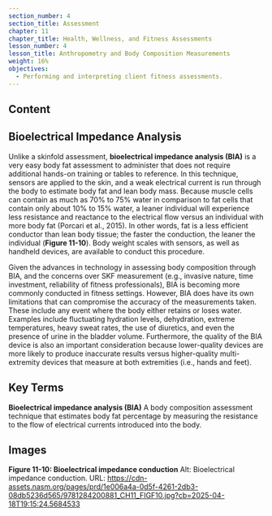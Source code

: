 ```yaml
---
section_number: 4
section_title: Assessment
chapter: 11
chapter_title: Health, Wellness, and Fitness Assessments
lesson_number: 4
lesson_title: Anthropometry and Body Composition Measurements
weight: 16%
objectives:
  - Performing and interpreting client fitness assessments.
---
```


## Content
## Bioelectrical Impedance Analysis

Unlike a skinfold assessment, **bioelectrical impedance analysis (BIA)** is a very easy body fat assessment to administer that does not require additional hands-on training or tables to reference. In this technique, sensors are applied to the skin, and a weak electrical current is run through the body to estimate body fat and lean body mass. Because muscle cells can contain as much as 70% to 75% water in comparison to fat cells that contain only about 10% to 15% water, a leaner individual will experience less resistance and reactance to the electrical flow versus an individual with more body fat (Porcari et al., 2015). In other words, fat is a less efficient conductor than lean body tissue; the faster the conduction, the leaner the individual (**Figure 11-10**). Body weight scales with sensors, as well as handheld devices, are available to conduct this procedure.

Given the advances in technology in assessing body composition through BIA, and the concerns over SKF measurement (e.g., invasive nature, time investment, reliability of fitness professionals), BIA is becoming more commonly conducted in fitness settings. However, BIA does have its own limitations that can compromise the accuracy of the measurements taken. These include any event where the body either retains or loses water. Examples include fluctuating hydration levels, dehydration, extreme temperatures, heavy sweat rates, the use of diuretics, and even the presence of urine in the bladder volume. Furthermore, the quality of the BIA device is also an important consideration because lower-quality devices are more likely to produce inaccurate results versus higher-quality multi-extremity devices that measure at both extremities (i.e., hands and feet).

## Key Terms

**Bioelectrical impedance analysis (BIA)**
A body composition assessment technique that estimates body fat percentage by measuring the resistance to the flow of electrical currents introduced into the body.

## Images

**Figure 11-10: Bioelectrical impedance conduction**
Alt: Bioelectrical impedance conduction.
URL: https://cdn-assets.nasm.org/pages/prd/1e006a4a-0d5f-4261-2db3-08db5236d565/9781284200881_CH11_FIGF10.jpg?cb=2025-04-18T19:15:24.5684533